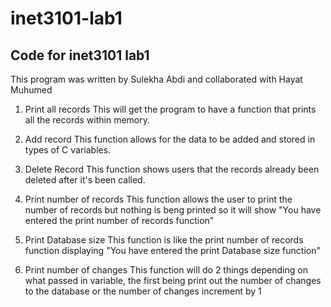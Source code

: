 # inet3101-lab1

## Code for inet3101 lab1 
This program was written by Sulekha Abdi and collaborated with Hayat Muhumed

1. Print all records
This will get the program to have a function that prints all the records within memory.

2. Add record
This function allows for the data to be added and stored in types of C variables.

3. Delete Record 
This function shows users that the records already been deleted after it's been called.

4. Print number of records
This function allows the user to print the number of records but nothing is beng printed so it will show
 "You have entered the print number of records function"

5. Print Database size
This function is like the print number of records function displaying 
"You have entered the print Database size function"

6. Print number of changes 
This function will do 2 things depending on what passed in variable, 
the first being print out the number of changes to the database 
or the number of changes increment by 1

